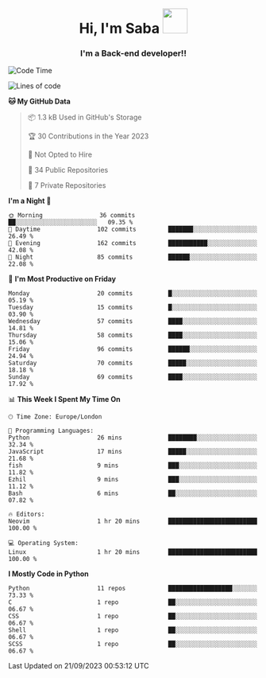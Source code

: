 <h1 align="center">Hi, I'm Saba <img src="https://media.giphy.com/media/EdB2g3VFDoKs57oe1w/giphy.gif" width="50"></h1>
<h3 align="center">I'm a Back-end developer!!</h3>

<!--START_SECTION:waka-->
![Code Time](http://img.shields.io/badge/Code%20Time-776%20hrs%2030%20mins-blue)

![Lines of code](https://img.shields.io/badge/From%20Hello%20World%20I%27ve%20Written-53.4%20thousand%20lines%20of%20code-blue)

**🐱 My GitHub Data** 

> 📦 1.3 kB Used in GitHub's Storage 
 > 
> 🏆 30 Contributions in the Year 2023
 > 
> 🚫 Not Opted to Hire
 > 
> 📜 34 Public Repositories 
 > 
> 🔑 7 Private Repositories 
 > 
**I'm a Night 🦉** 

```text
🌞 Morning                36 commits          ██░░░░░░░░░░░░░░░░░░░░░░░   09.35 % 
🌆 Daytime                102 commits         ███████░░░░░░░░░░░░░░░░░░   26.49 % 
🌃 Evening                162 commits         ███████████░░░░░░░░░░░░░░   42.08 % 
🌙 Night                  85 commits          ██████░░░░░░░░░░░░░░░░░░░   22.08 % 
```
📅 **I'm Most Productive on Friday** 

```text
Monday                   20 commits          █░░░░░░░░░░░░░░░░░░░░░░░░   05.19 % 
Tuesday                  15 commits          █░░░░░░░░░░░░░░░░░░░░░░░░   03.90 % 
Wednesday                57 commits          ████░░░░░░░░░░░░░░░░░░░░░   14.81 % 
Thursday                 58 commits          ████░░░░░░░░░░░░░░░░░░░░░   15.06 % 
Friday                   96 commits          ██████░░░░░░░░░░░░░░░░░░░   24.94 % 
Saturday                 70 commits          █████░░░░░░░░░░░░░░░░░░░░   18.18 % 
Sunday                   69 commits          ████░░░░░░░░░░░░░░░░░░░░░   17.92 % 
```


📊 **This Week I Spent My Time On** 

```text
🕑︎ Time Zone: Europe/London

💬 Programming Languages: 
Python                   26 mins             ████████░░░░░░░░░░░░░░░░░   32.34 % 
JavaScript               17 mins             █████░░░░░░░░░░░░░░░░░░░░   21.68 % 
fish                     9 mins              ███░░░░░░░░░░░░░░░░░░░░░░   11.82 % 
Ezhil                    9 mins              ███░░░░░░░░░░░░░░░░░░░░░░   11.12 % 
Bash                     6 mins              ██░░░░░░░░░░░░░░░░░░░░░░░   07.82 % 

🔥 Editors: 
Neovim                   1 hr 20 mins        █████████████████████████   100.00 % 

💻 Operating System: 
Linux                    1 hr 20 mins        █████████████████████████   100.00 % 
```

**I Mostly Code in Python** 

```text
Python                   11 repos            ██████████████████░░░░░░░   73.33 % 
C                        1 repo              ██░░░░░░░░░░░░░░░░░░░░░░░   06.67 % 
CSS                      1 repo              ██░░░░░░░░░░░░░░░░░░░░░░░   06.67 % 
Shell                    1 repo              ██░░░░░░░░░░░░░░░░░░░░░░░   06.67 % 
SCSS                     1 repo              ██░░░░░░░░░░░░░░░░░░░░░░░   06.67 % 
```




 Last Updated on 21/09/2023 00:53:12 UTC
<!--END_SECTION:waka-->
